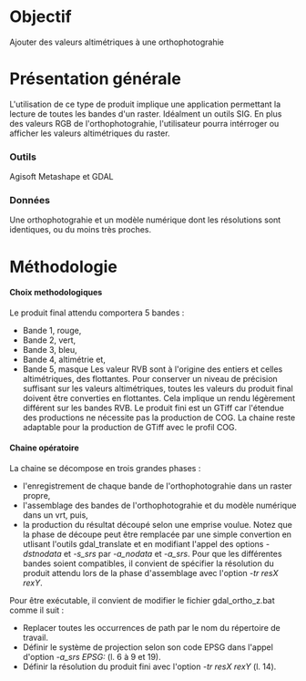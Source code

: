 # Objectif
Ajouter des valeurs altimétriques à une orthophotograhie

# Présentation générale
L'utilisation de ce type de produit implique une application permettant la lecture de toutes les bandes d'un raster. Idéalment un outils SIG. En plus des valeurs RGB de l'orthophotograhie, l'utilisateur pourra intérroger ou afficher les valeurs altimétriques du raster.
### Outils
Agisoft Metashape et GDAL
### Données
Une orthophotograhie et un modèle numérique dont les résolutions sont identiques, ou du moins très proches.

# Méthodologie
#### Choix methodologiques
Le produit final attendu comportera 5 bandes :
-	Bande 1, rouge,
-	Bande 2, vert,
-	Bande 3, bleu,
-	Bande 4, altimétrie et,
-	Bande 5, masque
Les valeur RVB sont à l'origine des entiers et celles altimétriques, des flottantes. Pour conserver un niveau de précision suffisant sur les valeurs altimétriques, toutes les valeurs du produit final doivent être converties en flottantes. Cela implique un rendu légèrement différent sur les bandes RVB.
Le produit fini est un GTiff car l'étendue des productions ne nécessite pas la production de COG. La chaine reste adaptable pour la production de GTiff avec le profil COG.

#### Chaine opératoire
La chaine se décompose en trois grandes phases :
-	l'enregistrement de chaque bande de l'orthophotograhie dans un raster propre,
-	l'assemblage des bandes de l'orthophotograhie et du modèle numérique dans un vrt, puis,
-	la production du résultat découpé selon une emprise voulue.
Notez que la phase de découpe peut être remplacée par une simple convertion en utlisant l'outils gdal_translate et en modifiant l'appel des options *-dstnodata* et *-s_srs* par *-a_nodata* et *-a_srs*.
Pour que les différentes bandes soient compatibles, il convient de spécifier la résolution du produit attendu lors de la phase d'assemblage avec l'option *-tr resX rexY*.

Pour être exécutable, il convient de modifier le fichier gdal_ortho_z.bat comme il suit :
-	Replacer toutes les occurrences de path par le nom du répertoire de travail.
-	Définir le système de projection selon son code EPSG dans l'appel d'option *-a_srs EPSG:* (l. 6 à 9 et 19).
-	Définir la résolution du produit fini avec l'option *-tr resX rexY* (l. 14).
